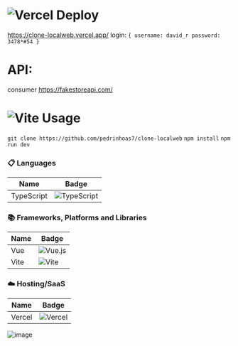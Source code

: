 
# ![Vercel](https://img.shields.io/badge/vercel-%23000000.svg?style=for-the-badge&logo=vercel&logoColor=white) Deploy
 https://clone-localweb.vercel.app/
 login:  `{
  username: david_r
  password: 3478*#54
 }`

# API: 
 consumer https://fakestoreapi.com/

# ![Vite](https://img.shields.io/badge/vite-%23646CFF.svg?style=for-the-badge&logo=vite&logoColor=white) Usage
 `git clone https://github.com/pedrinhoas7/clone-localweb`
 `npm install`
 `npm run dev`

### 📋 Languages
| Name          | Badge                                                                                                                                                                                                                                                   |
| ------------- | ------------------------------------------------------------------------------------------------------------------------------- | 
| TypeScript  | ![TypeScript](https://img.shields.io/badge/typescript-%23007ACC.svg?style=for-the-badge&logo=typescript&logoColor=white)|

### 📚 Frameworks, Platforms and Libraries
| Name          | Badge                                                                                                                                                                                                                                                   |
| ------------- | ------------------------------------------------------------------------------------------------------------------------------- | 
| Vue  | ![Vue.js](https://img.shields.io/badge/vuejs-%2335495e.svg?style=for-the-badge&logo=vuedotjs&logoColor=%234FC08D)| 
| Vite  | ![Vite](https://img.shields.io/badge/vite-%23646CFF.svg?style=for-the-badge&logo=vite&logoColor=white)| 

### ☁️ Hosting/SaaS
| Name          | Badge                                                                                                                                                                                                                                                     |
| ------------- | ------------------------------------------------------------------------------------------------------------------------------- |
| Vercel         | ![Vercel](https://img.shields.io/badge/vercel-%23000000.svg?style=for-the-badge&logo=vercel&logoColor=white)                    |



![image](https://user-images.githubusercontent.com/50623914/232834238-f167fb39-ea3a-4457-80e1-18ee9e3786ee.png)
